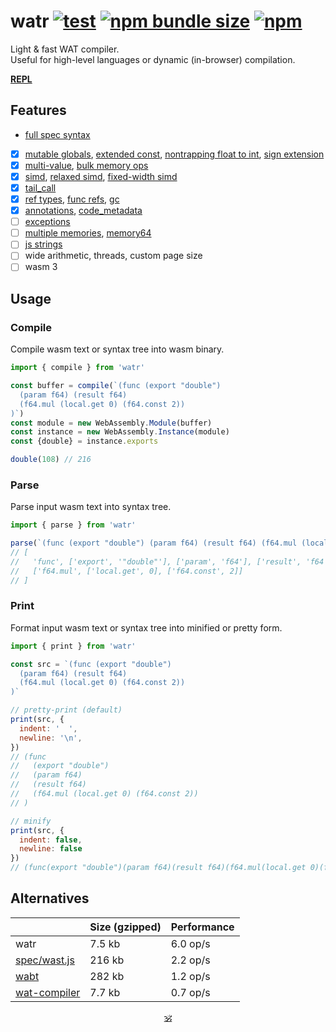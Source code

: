 # watr [![test](https://github.com/audio-lab/watr/actions/workflows/test.js.yml/badge.svg)](https://github.com/audio-lab/watr/actions/workflows/test.js.yml) [![npm bundle size](https://img.shields.io/bundlephobia/minzip/watr/latest?color=brightgreen&label=gzip)](https://bundlephobia.com/package/watr) [![npm](https://img.shields.io/npm/v/watr?color=white)](https://npmjs.org/watr)

Light & fast WAT compiler.<br/>
Useful for high-level languages or dynamic (in-browser) compilation.<br/>

**[REPL](https://dy.github.io/watr/docs/repl)**

## Features

* [full spec syntax](https://webassembly.github.io/spec/core/text/index.html)
* [x] [mutable globals](https://github.com/WebAssembly/mutable-global), [extended const](https://github.com/WebAssembly/extended-const/blob/main/proposals/extended-const/Overview.md), [nontrapping float to int](https://github.com/WebAssembly/nontrapping-float-to-int-conversions), [sign extension](https://github.com/WebAssembly/sign-extension-ops)
* [x] [multi-value](https://github.com/WebAssembly/spec/blob/master/proposals/multi-value/Overview.md), [bulk memory ops](https://github.com/WebAssembly/bulk-memory-operations/blob/master/proposals/bulk-memory-operations/Overview.md)
* [x] [simd](https://github.com/WebAssembly/simd/blob/master/proposals/simd/SIMD.md), [relaxed simd](https://github.com/WebAssembly/relaxed-simd), [fixed-width simd](https://github.com/WebAssembly/simd/blob/master/proposals/simd/SIMD.md)
* [x] [tail_call](https://github.com/WebAssembly/tail-call)
* [x] [ref types](https://github.com/WebAssembly/reference-types/blob/master/proposals/reference-types/Overview.md), [func refs](https://github.com/WebAssembly/function-references/blob/main/proposals/function-references/Overview.md), [gc](https://github.com/WebAssembly/gc)
* [x] [annotations](https://github.com/WebAssembly/annotations), [code_metadata](https://github.com/WebAssembly/tool-conventions/blob/main/CodeMetadata.md)
* [ ] [exceptions](https://github.com/WebAssembly/exception-handling)
* [ ] [multiple memories](https://github.com/WebAssembly/multi-memory/blob/master/proposals/multi-memory/Overview.md), [memory64](https://github.com/WebAssembly/memory64)
* [ ] [js strings](https://github.com/WebAssembly/js-string-builtins/blob/main/proposals/js-string-builtins/Overview.md)
* [ ] wide arithmetic, threads, custom page size
* [ ] wasm 3

## Usage

### Compile

Compile wasm text or syntax tree into wasm binary.

```js
import { compile } from 'watr'

const buffer = compile(`(func (export "double")
  (param f64) (result f64)
  (f64.mul (local.get 0) (f64.const 2))
)`)
const module = new WebAssembly.Module(buffer)
const instance = new WebAssembly.Instance(module)
const {double} = instance.exports

double(108) // 216
```

### Parse

Parse input wasm text into syntax tree.

```js
import { parse } from 'watr'

parse(`(func (export "double") (param f64) (result f64) (f64.mul (local.get 0) (f64.const 2)))`)
// [
//   'func', ['export', '"double"'], ['param', 'f64'], ['result', 'f64'],
//   ['f64.mul', ['local.get', 0], ['f64.const', 2]]
// ]
```

### Print

Format input wasm text or syntax tree into minified or pretty form.

```js
import { print } from 'watr'

const src = `(func (export "double")
  (param f64) (result f64)
  (f64.mul (local.get 0) (f64.const 2))
)`

// pretty-print (default)
print(src, {
  indent: '  ',
  newline: '\n',
})
// (func
//   (export "double")
//   (param f64)
//   (result f64)
//   (f64.mul (local.get 0) (f64.const 2))
// )

// minify
print(src, {
  indent: false,
  newline: false
})
// (func(export "double")(param f64)(result f64)(f64.mul(local.get 0)(f64.const 2)))
```

<!-- See [REPL](https://audio-lab.github.io/watr/repl.html).-->

## Alternatives

&nbsp; | Size (gzipped) | Performance
---|---|---
watr | 7.5 kb | 6.0 op/s
[spec/wast.js](https://github.com/WebAssembly/spec/tree/main/interpreter#javascript-library) | 216 kb | 2.2 op/s
[wabt](https://github.com/WebAssembly/wabt) | 282 kb | 1.2 op/s
[wat-compiler](https://github.com/stagas/wat-compiler) | 7.7 kb | 0.7 op/s

<!--
## Projects using watr

* [piezo](https://github.com/audio-lab/piezo) – audio processing language
-->

<!--
## Useful links

* [watlings](https://github.com/EmNudge/watlings) – learn Wasm text by examples.
* [MDN: control flow](https://developer.mozilla.org/en-US/docs/WebAssembly/Reference/Control_flow)
* [WASM reference manual](https://github.com/sunfishcode/wasm-reference-manual/blob/master/WebAssembly.md#loop)
* [WASM binary encoding](https://github.com/WebAssembly/design/blob/main/BinaryEncoding.md)
-->

<p align=center><a href="https://github.com/krsnzd/license/">🕉</a></p>
